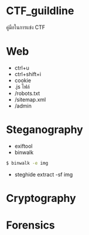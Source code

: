 # CTF_guildline
คู่มือในการแข่ง CTF

# Web
- ctrl+u
- ctrl+shift+i
- cookie
- .js ไฟล์
- /robots.txt
- /sitemap.xml
- /admin
# Steganography
- exiftool
- binwalk
```sh
$ binwalk -e img
```
- steghide extract -sf img
# Cryptography
# Forensics
